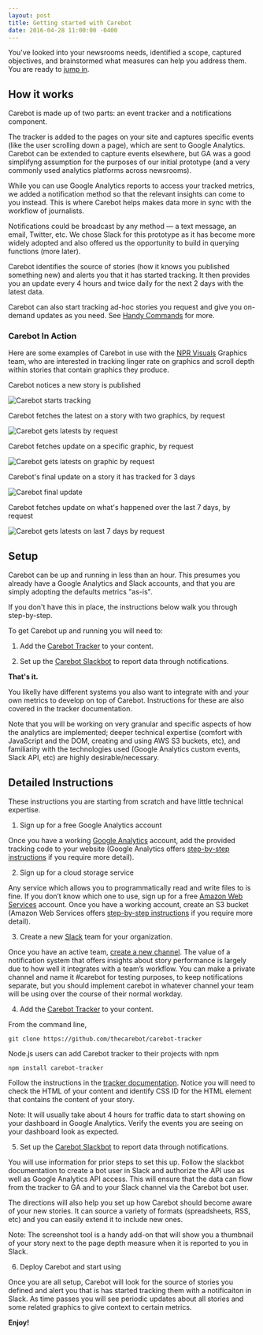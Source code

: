 ```yaml
---
layout: post
title: Getting started with Carebot
date: 2016-04-28 11:00:00 -0400
---
```


You've looked into your newsrooms needs, identified a scope, captured objectives, and brainstormed what measures can help you address them. You are ready to [jump in](#setup).

## How it works

Carebot is made up of two parts: an event tracker and a notifications component. 

The tracker is added to the pages on your site and captures specific events (like the user scrolling down a page), which are sent to Google Analytics. Carebot can be extended to capture events elsewhere, but GA was a good simplifyng assumption for the purposes of our initial prototype (and a very commonly used analytics platforms across newsrooms). 

While you can use Google Analytics reports to access your tracked metrics, we added a notification method so that the relevant insights can come to you instead. This is where Carebot helps makes data more in sync with the workflow of journalists. 

Notifications could be broadcast by any method — a text message, an email, Twitter, etc. We chose Slack for this prototype as it has become more widely adopted and also offered us the opportunity to build in querying functions (more later).

Carebot identifies the source of stories (how it knows you published something new) and alerts you that it has started tracking. It then provides you an update every 4 hours and twice daily for the next 2 days with the latest data.

Carebot can also start tracking ad-hoc stories you request and give you on-demand updates as you need. See [Handy Commands](https://github.com/thecarebot/carebot/#handy-commands) for more.

### Carebot In Action

Here are some examples of Carebot in use with the [NPR Visuals](http://twitter.com/nprviz) Graphics team, who are interested in tracking linger rate on graphics and scroll depth within stories that contain graphics they produce.

Carebot notices a new story is published

![Carebot starts tracking](/images/getting-started-example-msg1.png "Carebot starts tracking")

Carebot fetches the latest on a story with two graphics, by request

![Carebot gets latests by request](/images/getting-started-example-msg2.png "Carebot gets latest by request")

Carebot fetches update on a specific graphic, by request

![Carebot gets latests on graphic by request](/images/getting-started-example-msg3.png "Carebot gets latest on graphic by request")

Carebot's final update on a story it has tracked for 3 days

![Carebot final update](/images/getting-started-example-msg4.png "Carebot final update!")

Carebot fetches update on what's happened over the last 7 days, by request

![Carebot gets latests on last 7 days by request](/images/getting-started-example-msg5.png "Carebot gets latest on last 7 days by request")



## Setup

Carebot can be up and running in less than an hour. This presumes you already have a Google Analytics and Slack accounts, and that you are simply adopting the defaults metrics "as-is". 

If you don't have this in place, the instructions below walk you through step-by-step.

To get Carebot up and running you will need to:

1. Add the [Carebot Tracker](https://github.com/thecarebot/carebot-tracker) to your content.

2. Set up the [Carebot Slackbot](https://github.com/thecarebot/carebot) to report data through notifications.

**That's it.**

You likelly have different systems you also want to integrate with and your own metrics to develop on top of Carebot. Instructions for these are also covered in the tracker documentation.

Note that you will be working on very granular and specific aspects of how the analytics are implemented; deeper technical expertise (comfort with JavaScript and the DOM, creating and using AWS S3 buckets, etc), and familiarity with the technologies used (Google Analytics custom events, Slack API, etc) are highly desirable/necessary.

## Detailed Instructions

These instructions you are starting from scratch and have little technical expertise.

1) Sign up for a free Google Analytics account

Once you have a working [Google Analytics](http://analytics.google.com) account, add the provided tracking code to your website (Google Analytics offers [step-by-step instructions](https://support.google.com/analytics/answer/1008015?hl=en&ref_topic=3544906) if you require more detail). 

2) Sign up for a cloud storage service

Any service which allows you to programmatically read and write files to is fine. If you don’t know which one to use, sign up for a free [Amazon Web Services](https://aws.amazon.com/s3) account. Once you have a working account, create an S3 bucket (Amazon Web Services offers [step-by-step instructions](https://docs.aws.amazon.com/AmazonS3/latest/gsg/SigningUpforS3.html) if you require more detail). 

3) Create a new [Slack](http://slack.com/create) team for your organization.  

Once you have an active team, [create a new channel](https://get.slack.help/hc/en-us/articles/201402297-Creating-a-channel). The value of a notification system that offers insights about story performance is largely due to how well it integrates with a team’s workflow. You can make a private channel and name it #carebot for testing purposes, to keep notifications separate, but you should implement carebot in whatever channel your team will be using over the course of their normal workday. 

4) Add the [Carebot Tracker](https://github.com/thecarebot/carebot-tracker) to your content.

From the command line, 

    git clone https://github.com/thecarebot/carebot-tracker

Node.js users can add Carebot tracker to their projects with npm

    npm install carebot-tracker

Follow the instructions in the [tracker documentation](https://github.com/thecarebot/carebot-tracker). Notice you will need to check the HTML of your content and identify CSS ID for the HTML element that contains the content of your story.

Note: It will usually take about 4 hours for traffic data to start showing on your dashboard in Google Analytics. Verify the events you are seeing on your dashboard look as expected.

5) Set up the [Carebot Slackbot](https://github.com/thecarebot/carebot/#bootstrap-the-project) to report data through notifications.

You will use information for prior steps to set this up. Follow the slackbot documentation to create a bot user in Slack and authorize the API use as well as Google Analytics API access. This will ensure that the data can flow from the tracker to GA and to your Slack channel via the Carebot bot user.

The directions will also help you set up how Carebot should become aware of your new stories. It can source a variety of formats (spreadsheets, RSS, etc) and you can easily extend it to include new ones.

Note: The screenshot tool is a handy add-on that will show you a thumbnail of your story next to the page depth measure when it is reported to you in Slack. 

6) Deploy Carebot and start using

Once you are all setup, Carebot will look for the source of stories you defined and alert you that is has started tracking them with a notificaiton in Slack. As time passes you will see periodic updates about all stories and some related graphics to give context to certain metrics.

**Enjoy!**
